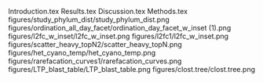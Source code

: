 Introduction.tex
Results.tex
Discussion.tex
Methods.tex
figures/study_phylum_dist/study_phylum_dist.png
figures/ordination_all_day_facet/ordination_day_facet_w_inset (1).png
figures/l2fc_w_inset/l2fc_w_inset.png
figures/l2fc1/l2fc_w_inset.png
figures/scatter_heavy_topN2/scatter_heavy_topN.png
figures/het_cyano_temp/het_cyano_temp.png
figures/rarefacation_curves1/rarefacation_curves.png
figures/LTP_blast_table/LTP_blast_table.png
figures/clost.tree/clost.tree.png
